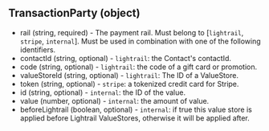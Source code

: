 ## TransactionParty (object)
+ rail (string, required) - The payment rail. Must belong to [`lightrail`, `stripe`, `internal`]. Must be used in combination with one of the following identifiers.
+ contactId (string, optional) - `lightrail`: the Contact's contactId.
+ code (string, optional) - `lightrail`: the code of a gift card or promotion.
+ valueStoreId (string, optional) - `lightrail`: The ID of a ValueStore.
+ token (string, optional) - `stripe`: a tokenized credit card for Stripe.  
+ id (string, optional) - `internal`: the ID of the value.
+ value (number, optional) - `internal`: the amount of value.
+ beforeLightrail (boolean, optional) - `internal`: if true this value store is applied before Lightrail ValueStores, otherwise it will be applied after.
